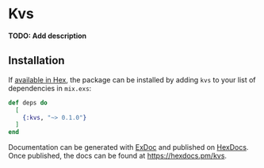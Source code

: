 # Kvs

**TODO: Add description**

## Installation

If [available in Hex](https://hex.pm/docs/publish), the package can be installed
by adding `kvs` to your list of dependencies in `mix.exs`:

```elixir
def deps do
  [
    {:kvs, "~> 0.1.0"}
  ]
end
```

Documentation can be generated with [ExDoc](https://github.com/elixir-lang/ex_doc)
and published on [HexDocs](https://hexdocs.pm). Once published, the docs can
be found at <https://hexdocs.pm/kvs>.

